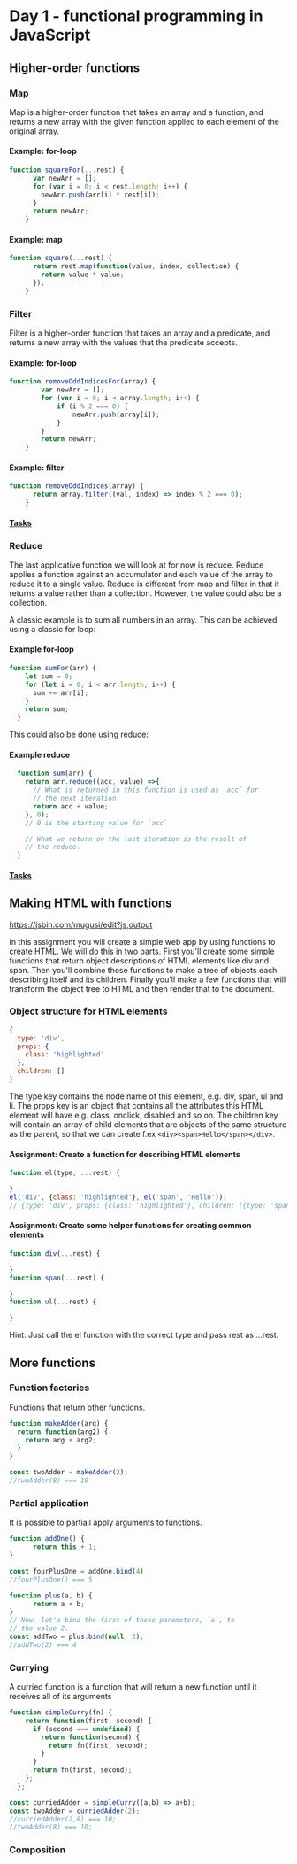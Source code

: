 # Day 1 - functional programming in JavaScript

## Higher-order functions
### Map
Map is a higher-order function that takes an array and a function, and returns a new array with the given function applied to each element of the original array. 

#### Example: for-loop

```javascript
function squareFor(...rest) {
      var newArr = [];
      for (var i = 0; i < rest.length; i++) {
        newArr.push(arr[i] * rest[i]);
      }
      return newArr;
    }
```
#### Example: map
```javascript
function square(...rest) {
      return rest.map(function(value, index, collection) {
        return value * value;
      });
    }
```

### Filter
Filter is a higher-order function that takes an array and a predicate, and returns a new array with the values that the predicate accepts.

#### Example: for-loop

```javascript
function removeOddIndicesFor(array) {
        var newArr = [];
        for (var i = 0; i < array.length; i++) {
            if (i % 2 === 0) {
                newArr.push(array[i]);
            }
        }
        return newArr;
    }
```
#### Example: filter
```javascript
function removeOddIndices(array) {
      return array.filter((val, index) => index % 2 === 0);
    }
```

#### [Tasks](http://jsbin.com/tetevo/7/edit?js,console)

### Reduce
The last applicative function we will look at for now is reduce. Reduce applies a function against an accumulator and each value of the array to reduce it to a single value.
Reduce is different from map and filter in that it returns a value rather than a collection. However, the value could also be a collection. 

A classic example  is to sum all numbers in an array. This can be achieved using a classic for loop:
#### Example for-loop
```javascript
function sumFor(arr) {
    let sum = 0;
    for (let i = 0; i < arr.length; i++) {
      sum += arr[i];
    }
    return sum;
  }
```
This could also be done using reduce:

#### Example reduce
```javascript
  function sum(arr) {
    return arr.reduce((acc, value) =>{
      // What is returned in this function is used as `acc` for
      // the next iteration
      return acc + value;
    }, 0);
    // 0 is the starting value for `acc`

    // What we return on the last iteration is the result of
    // the reduce.
  }
```

#### [Tasks](https://jsbin.com/yiwoku/edit?js,console)

## Making HTML with functions

https://jsbin.com/mugusi/edit?js,output

In this assignment you will create a simple web app by using functions to create HTML. We will do this in two parts. First you'll create some simple functions that return object descriptions of HTML elements like div and span. Then you'll combine these functions to make a tree of objects each describing itself and its children. Finally you'll make a few functions that will transform the object tree to HTML and then render that to the document.

### Object structure for HTML elements

```javascript
{
  type: 'div',
  props: {
    class: 'highlighted'
  },
  children: []
}
```
The type key contains the node name of this element, e.g. div, span, ul and li. The props key is an object that contains all the attributes this HTML element will have e.g. class, onclick, disabled and so on. The children key will contain an array of child elements that are objects of the same structure as the parent, so that we can create f.ex `<div><span>Hello</span></div>`.

#### Assignment: Create a function for describing HTML elements
```javascript
function el(type, ...rest) {

}
el('div', {class: 'highlighted'}, el('span', 'Hello'));
// {type: 'div', props: {class: 'highlighted'}, children: [{type: 'span', children: ['Hello']}]}
```
#### Assignment: Create some helper functions for creating common elements
```javascript
function div(...rest) {

}
function span(...rest) {

}
function ul(...rest) {

}
```
Hint: Just call the el function with the correct type and pass rest as ...rest.

## More functions
### Function factories
Functions that return other functions.
```javascript
function makeAdder(arg) {
  return function(arg2) {
    return arg + arg2;
  }
}

const twoAdder = makeAdder(2);
//twoAdder(8) === 10
```
### Partial application
It is possible to partiall apply arguments to functions.
```javascript
function addOne() {
      return this + 1;
}

const fourPlusOne = addOne.bind(4)
//fourPlusOne() === 5

function plus(a, b) {
      return a + b;
}
// Now, let's bind the first of these parameters, `a`, to
// the value 2.
const addTwo = plus.bind(null, 2);
//addTwo(2) === 4
```
### Currying
A curried function is a function that will return a new function until it receives all of its arguments
```javascript
function simpleCurry(fn) {
    return function(first, second) {
      if (second === undefined) {
        return function(second) {
          return fn(first, second);
        }
      }
      return fn(first, second);
    };
  };

const curriedAdder = simpleCurry((a,b) => a+b);
const twoAdder = curriedAdder(2);
//curriedAdder(2,8) === 10;
//twoAdder(8) === 10;
```
### Composition

